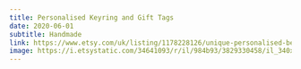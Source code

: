 ```yaml
---
title: Personalised Keyring and Gift Tags
date: 2020-06-01
subtitle: Handmade
link: https://www.etsy.com/uk/listing/1178228126/unique-personalised-bespoke-keyring-gift
image: https://i.etsystatic.com/34641093/r/il/984b93/3829330458/il_340x270.3829330458_8non.jpg
---
```


